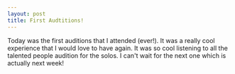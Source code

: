 ```yaml
---
layout: post
title: First Audtitions!
---
```


Today was the first auditions that I attended (ever!). It was a really cool experience that I would love to have again. It was so 
cool listening to all the talented people audition for the solos. I can't wait for the next one which is actually next week!
